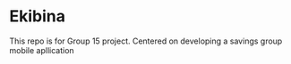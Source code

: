 # Ekibina
This repo is for Group 15 project.
Centered on developing a savings group mobile apllication
